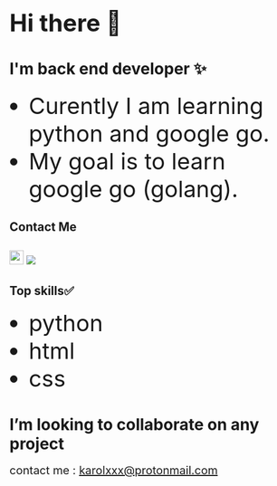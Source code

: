 
<body>
 <h1 style='font-size:3em'><b>Hi there</b> 👋</h1>

<h2 style='font-size:2em;font-family:'Monospace', 'Lucida Console''>I'm back end developer ✨</h2>
<ul style='font-size:20px'>
 <li style='font-size:2em;'> Curently I am learning python and google go.</li>
 <li style='font-size:2em'> My goal is to learn google go (golang).</li>
</ul>
<h2 style='font-size:2emfont-family:'Monospace', 'Lucida Console''> Contact Me<h2>
<a href='https://twitter.com/KKaprans'><img src="http://i.imgur.com/tXSoThF.png" witdh= 25 height = 25 ></a>
 <a href='https://www.reddit.com/user/skinypig1'><img src="https://image.flaticon.com/icons/png/512/1384/1384019.png"></a>

<h2 style='font-size:2emfont-family:'Monospace', 'Lucida Console''> Top skills✅</h2>

<ul style='font-size:20px'>
 <li style='font-size:2em'>python</li>
 <li style='font-size:2em'>html</li>
 <li style='font-size:2em'>css</li>
</ul>

<h1 style='font-size:2emfont-family:'Monospace', 'Lucida Console''>I’m looking to collaborate on any project</h1>

<span style='font-size:20px' >contact me : karolxxx@protonmail.com<span>
 </body>
